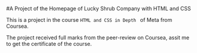 #A Project of the Homepage of Lucky Shrub Company with HTML and CSS

This is a project in the course `HTML and CSS in Depth ` of Meta from Coursea.

The project received full marks from the peer-review on Coursea, assit me to get the certificate of the course.

